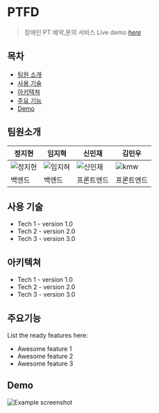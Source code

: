# PTFD
> 장애인 PT 예약,문의 서비스
> Live demo [_here_]([https://www.example.com](http://default-front-84485-25569413-20a094b6a545.kr.lb.naverncp.com:30))

## 목차
* [팀원 소개](#팀원소개)
* [사용 기술](#사용기술)
* [아키텍쳐](#아키텍쳐)
* [주요 기능](#주요기능)
* [Demo](#Demo)


## 팀원소개
| **정지현** | **임지혁** | **신민재** | **김민우** |
| ---------- | ---------- | ---------- |------------|
| ![정지현](https://github.com/user-attachments/assets/fafc64d6-822a-40fc-b95a-4ba787bda859) | ![임지혀](https://github.com/user-attachments/assets/7ad081ee-1908-4dd7-9dbc-9d99a9287edb) | ![신민재](https://github.com/user-attachments/assets/b5c36a1c-c2d0-4a34-a40e-ad1b49f402d5) | ![kmw](https://github.com/user-attachments/assets/6dcfb6fd-eae1-44aa-bd39-d083f929ad3a) |
| 백엔드 | 백엔드 | 프론트엔드 | 프론트엔드 |





## 사용 기술
- Tech 1 - version 1.0
- Tech 2 - version 2.0
- Tech 3 - version 3.0

## 아키텍쳐
- Tech 1 - version 1.0
- Tech 2 - version 2.0
- Tech 3 - version 3.0


## 주요기능
List the ready features here:
- Awesome feature 1
- Awesome feature 2
- Awesome feature 3


## Demo
![Example screenshot](./img/screenshot.png)
<!-- If you have screenshots you'd like to share, include them here. -->

